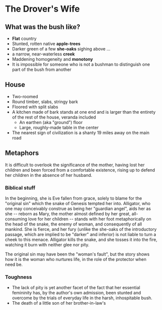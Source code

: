 The Drover's Wife
=====

## What was the bush like?

* **Flat** country
* Stunted, rotten native **apple-trees**
* Darker green of a few **she-oaks** sighing above ...
* a narrow, near-waterless **creek**
* Maddening homogeneity and **monotony**
* It is impossible for someone who is not a bushman to distinguish one part of the bush from another

## House

* Two-roomed
* Round timber, slabs, stringy bark
* Floored with split slabs
* A kitchen made of bark stands at one end and is larger than the entirety of the rest of the house, veranda included
  * An earthen (aka "ground") floor
  * Large, roughly-made table in the center
* The nearest sign of civilization is a shanty 19 miles away on the main road

## Metaphors

It is difficult to overlook the significance of the mother, having lost her children and been forced from a comfortable existence, rising up to defend her children in the absence of her husband.

### Biblical stuff
In the beginning, she is Eve fallen from grace, solely to blame for the "original sin" which the snake of Genesis tempted her into. Alligator, who one may conceivably construe as being her "guardian angel", aids her as she -- reborn as Mary, the mother almost defined by her great, all-consuming love for her children -- stands with her foot metaphorically on the head of the snake, the enemy of woman, and consequently of all mankind. She is fierce, and her fury (unlike the she-oaks of the introductory passage, which are implied to be "darker" and inferior) is not liable to turn a cheek to this menace. Alligator kills the snake, and she tosses it into the fire, watching it burn with neither glee nor pity. 

The original sin may have been the "woman's fault", but the story shows how it is the woman who nurtures life, in the role of the protector when need be.
 
### Toughness
* The lack of pity is yet another facet of the fact that her essential femininity has, by the author's own admission, been stunted and overcome by the trials of everyday life in the harsh, inhospitable bush.
* The death of a little son of her brother-in-law's

